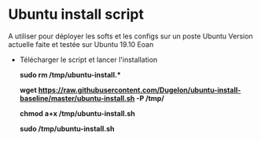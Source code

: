 # Ubuntu install script
A utiliser pour déployer les softs et les configs sur un poste Ubuntu
Version actuelle faite et testée sur Ubuntu 19.10 Eoan

* Télécharger le script et lancer l'installation

  __sudo rm /tmp/ubuntu-install.*__

  **wget https://raw.githubusercontent.com/Dugelon/ubuntu-install-baseline/master/ubuntu-install.sh -P /tmp/**

  **chmod a+x /tmp/ubuntu-install.sh**

  **sudo /tmp/ubuntu-install.sh**

